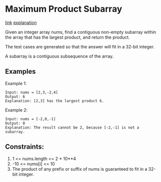 # Maximum Product Subarray

[link](https://leetcode.com/problems/maximum-product-subarray/)
[explanation](https://leetcode.com/problems/maximum-product-subarray/discuss/183483/JavaC%2B%2BPython-it-can-be-more-simple)

Given an integer array nums, find a contiguous non-empty subarray within the array that has the largest product, and return the product.

The test cases are generated so that the answer will fit in a 32-bit integer.

A subarray is a contiguous subsequence of the array.

## Examples

Example 1:

```
Input: nums = [2,3,-2,4]
Output: 6
Explanation: [2,3] has the largest product 6.
```

Example 2:

```
Input: nums = [-2,0,-1]
Output: 0
Explanation: The result cannot be 2, because [-2,-1] is not a subarray.
```


## Constraints:
1. 1 <= nums.length <= 2 * 10**4
2. -10 <= nums[i] <= 10
3. The product of any prefix or suffix of nums is guaranteed to fit in a 32-bit integer.

